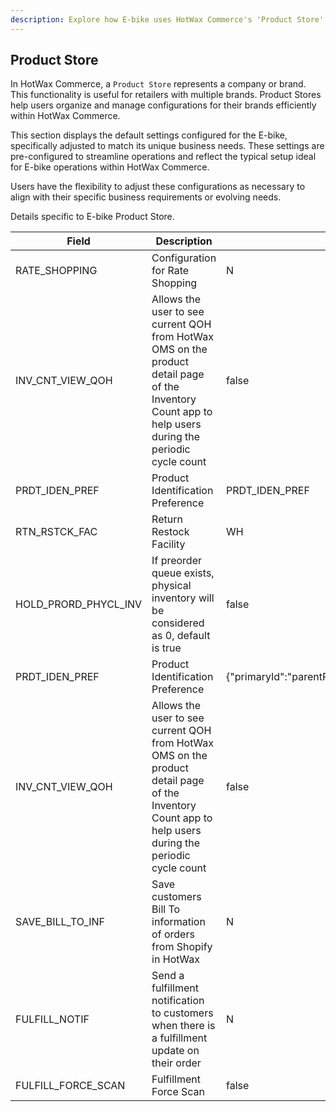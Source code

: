```yaml
---
description: Explore how E-bike uses HotWax Commerce's 'Product Store' to efficiently manage configurations tailored to its unique business needs.
---
```


## Product Store 
In HotWax Commerce, a `Product Store` represents a company or brand. This functionality is useful for retailers with multiple brands. Product Stores help users organize and manage configurations for their brands efficiently within HotWax Commerce.

This section displays the default settings configured for the E-bike, specifically adjusted to match its unique business needs. These settings are pre-configured to streamline operations and reflect the typical setup ideal for E-bike operations within HotWax Commerce.

Users have the flexibility to adjust these configurations as necessary to align with their specific business requirements or evolving needs.

Details specific to E-bike Product Store.

| Field                 | Description                                                                                                                                           | Value                                                           |
|----------------------|-------------------------------------------------------------------------------------------------------------------------------------------------------|-----------------------------------------------------------------|
| RATE_SHOPPING        | Configuration for Rate Shopping                                                                                                                       | N                                                               |
| INV_CNT_VIEW_QOH     | Allows the user to see current QOH from HotWax OMS on the product detail page of the Inventory Count app to help users during the periodic cycle count | false                                                           |
| PRDT_IDEN_PREF       | Product Identification Preference                                                                                                                      | PRDT_IDEN_PREF                                                  |
| RTN_RSTCK_FAC        | Return Restock Facility                                                                                                                                | WH                                                              |
| HOLD_PRORD_PHYCL_INV | If preorder queue exists, physical inventory will be considered as 0, default is true                                                                  | false                                                           |
| PRDT_IDEN_PREF       | Product Identification Preference                                                                                                                      | {"primaryId":"parentProductName","secondaryId":"sku"}           |
| INV_CNT_VIEW_QOH     | Allows the user to see current QOH from HotWax OMS on the product detail page of the Inventory Count app to help users during the periodic cycle count | false                                                           |
| SAVE_BILL_TO_INF     | Save customers Bill To information of orders from Shopify in HotWax                                                                                   | N                                                               |
| FULFILL_NOTIF        | Send a fulfillment notification to customers when there is a fulfillment update on their order                                                         | N                                                               |
| FULFILL_FORCE_SCAN   | Fulfillment Force Scan                                                                                                                                 | false                                                           |
